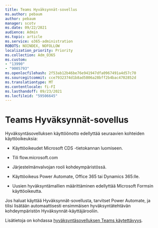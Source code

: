 ```yaml
---
title: Teams Hyväksynnät-sovellus
ms.author: pebaum
author: pebaum
manager: scotv
ms.date: 09/22/2021
audience: Admin
ms.topic: article
ms.service: o365-administration
ROBOTS: NOINDEX, NOFOLLOW
localization_priority: Priority
ms.collection: Adm_O365
ms.custom:
- "13990"
- "9005793"
ms.openlocfilehash: 2f53ab12b46be76e941947dfa0967491a4d57c70
ms.sourcegitcommit: cce7932374d1b8ad5806a28bff2b4bac4702852d
ms.translationtype: MT
ms.contentlocale: fi-FI
ms.lasthandoff: 09/23/2021
ms.locfileid: "59506645"
---
```

# <a name="teams-approvals-app"></a>Teams Hyväksynnät-sovellus

Hyväksyntäsovelluksen käyttöönotto edellyttää seuraavien kohteiden käyttöoikeuksia:

- Käyttöoikeudet Microsoft CDS -tietokannan luomiseen.

- Tili flow.microsoft.com

- Järjestelmänvalvojan rooli kohdeympäristössä.

- Käyttöoikeus Power Automate, Office 365 tai Dynamics 365:lle.

- Uusien hyväksyntämallien määrittäminen edellyttää Microsoft Formsin käyttöoikeutta.

Jos haluat käyttää Hyväksynnät-sovellusta, tarvitset Power Automate, ja tilisi lisätään automaattisesti ensimmäisen hyväksyntätehtävän kohdeympäristön Hyväksynnät-käyttäjärooliin.

Lisätietoja on kohdassa [hyväksyntäsovelluksen Teams käytettävyys](https://docs.microsoft.com/microsoftteams/approval-admin).